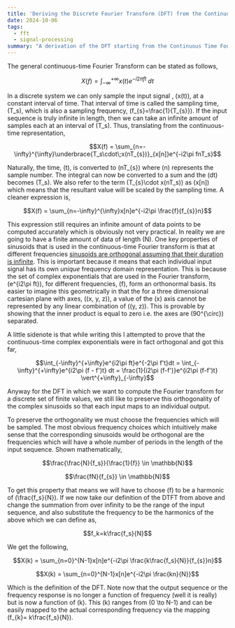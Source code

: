 ```yaml
---
title: 'Deriving the Discrete Fourier Transform (DFT) from the Continuous-Time Fourier Transform'
date: 2024-10-06
tags:
  - fft
  - signal-processing
summary: "A derivation of the DFT starting from the Continuous Time Fourier Transform"
---
```

The general continuous-time Fourier Transform can be stated as follows,

$$X(f) = \int_{-\infty}^{+\infty} x(t) e^{-i 2\pi f t}\;dt$$

In a discrete system we can only sample the input signal , \(x(t)\), at a constant interval of time. That interval of time is called the sampling time, \(T_s\), which is also a sampling frequency, \(f_{s}=\frac{1}{T_{s}}\). If the input sequence is truly infinite in length, then we can take an infinite amount of samples each at an interval of \(T_s\). Thus, translating from the continuous-time representation,

$$X(f) = \sum_{n=-\infty}^{\infty}\underbrace{T_s\cdot\;x(nT_{s})}_{x[n]}e^{-i2\pi fnT_s}$$

Naturally, the time, \(t\), is converted to \(nT_{s}\) where \(n\) represents the sample number. The integral can now be converted to a sum and the \(dt\) becomes \(T_s\). We also refer to the term \(T_{s}\cdot x(nT_s)\) as \(x[n]\) which means that the resultant value will be scaled by the sampling time. A cleaner expression is,

$$X(f) = \sum_{n=-\infty}^{\infty}x[n]e^{-i2\pi \frac{f}{f_{s}}n}$$

This expression still requires an infinite amount of data points to be computed accurately which is obviously not very practical. In reality we are going to have a finite amount of data of length \(N\). One key properties of sinusoids that is used in the continuous-time Fourier transform is that at different frequencies [sinusoids are orthogonal assuming that their duration is infinite](https://ccrma.stanford.edu/~jos/mdft/Orthogonality_Sinusoids.html). This is important because it means that each individual input signal has its own *unique* frequency domain representation. This is because the set of complex exponentials that are used in the Fourier transform, \(e^{i2\pi ft}\), for different frequencies, \(f\), form an orthonormal basis. Its easier to imagine this geometrically in that the for a three dimensional cartesian plane with axes, \((x, y, z)\), a value of the \(x\) axis cannot be represented by any linear combination of \((y, z)\). This is provable by showing that the inner product is equal to zero i.e. the axes are \(90^{\circ}\) separated. 

A little sidenote is that while writing this I attempted to prove that the continuous-time complex exponentials were in fact orthogonal and got this far, 

$$\int_{-\infty}^{+\infty}e^{i2\pi ft}e^{-2\pi f't}dt = \int_{-\infty}^{+\infty}e^{i2\pi (f - f')t} dt = \frac{1}{i2\pi (f-f')}e^{i2\pi (f-f')t} \vert^{+\infty}_{-\infty}$$

Anyway for the DFT in which we want to compute the Fourier transform for a discrete set of finite values, we still like to preserve this orthogonality of the complex sinusoids so that each input maps to an individual output.

To preserve the orthogonality we must choose the frequencies which will be sampled. The most obvious frequency choices which intuitively make sense that the corresponding sinusoids would be orthogonal are the frequencies which will have a whole number of periods in the length of the input sequence. Shown mathematically,

$$\frac{\frac{N}{f_s}}{\frac{1}{f}} \in \mathbb{N}$$

$$\frac{fN}{f_{s}} \in \mathbb{N}$$

To get this property that means we will have to choose \(f\) to be a harmonic of \(\frac{f_s}{N}\). If we now take our definition of the DTFT from above and change the summation from over infinity to be the range of the input sequence, and also substitute the frequency to be the harmonics of the above which we can define as,

$$f_k=k\frac{f_s}{N}$$

We get the following,

$$X(k) = \sum_{n=0}^{N-1}x[n]e^{-i2\pi \frac{k\frac{f_s}{N}}{f_{s}}n}$$

$$X(k) = \sum_{n=0}^{N-1}x[n]e^{-i2\pi \frac{kn}{N}}$$

Which is the definition of the DFT. Note now that the output sequence or the frequency response is no longer a function of frequency (well it is really) but is now a function of \(k\). This \(k\) ranges from \(0 \to N-1\) and can be easily mapped to the actual corresponding frequency via the mapping \(f_{k}= k\frac{f_s}{N}\).

